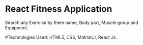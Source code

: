 # React Fitness Application

Search any Exercise by there name, Body part, Muscle group and Equipment.

#Technologies Used:
HTML5, CSS, MatrialUI, React Js.
